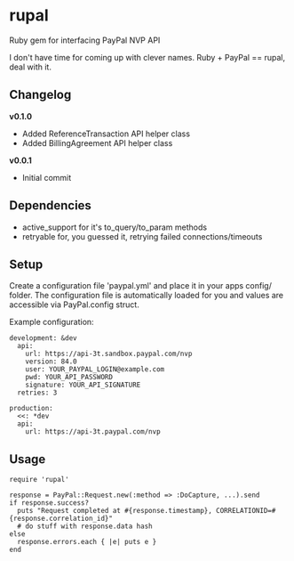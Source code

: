 rupal
======

Ruby gem for interfacing PayPal NVP API

I don't have time for coming up with clever names. Ruby + PayPal == rupal, deal with it.

Changelog
---------
**v0.1.0**

- Added ReferenceTransaction API helper class
- Added BillingAgreement API helper class

**v0.0.1**

- Initial commit

Dependencies
----

- active_support for it's to\_query/to\_param methods
- retryable for, you guessed it, retrying failed connections/timeouts

Setup
-----

Create a configuration file 'paypal.yml' and place it in your apps config/ folder. The configuration file is automatically loaded for you and values are accessible via PayPal.config struct.

Example configuration:

	development: &dev
	  api:
	    url: https://api-3t.sandbox.paypal.com/nvp
	    version: 84.0
	    user: YOUR_PAYPAL_LOGIN@example.com
	    pwd: YOUR_API_PASSWORD
	    signature: YOUR_API_SIGNATURE
	  retries: 3

	production:
	  <<: *dev
	  api:
	    url: https://api-3t.paypal.com/nvp
		
Usage
----
	require 'rupal'
	
	response = PayPal::Request.new(:method => :DoCapture, ...).send
	if response.success?
	  puts "Request completed at #{response.timestamp}, CORRELATIONID=#{response.correlation_id}"
	  # do stuff with response.data hash
	else
	  response.errors.each { |e| puts e }
	end